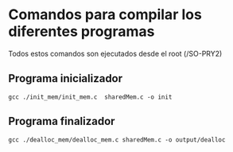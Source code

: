# Comandos para compilar los diferentes programas
Todos estos comandos son ejecutados desde el root (/SO-PRY2)
## Programa inicializador
```
gcc ./init_mem/init_mem.c  sharedMem.c -o init
```

## Programa finalizador

```
gcc ./dealloc_mem/dealloc_mem.c sharedMem.c -o output/dealloc
```

